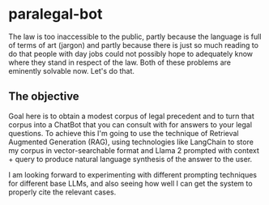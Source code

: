 # paralegal-bot
The law is too inaccessible to the public, partly because the language is full of terms of art (jargon) and partly because there is just so much reading to do that people with day jobs could not possibly hope to adequately know where they stand in respect of the law. Both of these problems are eminently solvable now. Let's do that.

## The objective
Goal here is to obtain a modest corpus of legal precedent and to turn that corpus into a ChatBot that you can consult with for answers to your legal questions. To achieve this I'm going to use the technique of Retrieval Augmented Generation (RAG), using technologies like LangChain to store my corpus in vector-searchable format and Llama 2 prompted with context + query to produce natural language synthesis of the answer to the user.  

I am looking forward to experimenting with different prompting techniques for different base LLMs, and also seeing how well I can get the system to properly cite the relevant cases.
